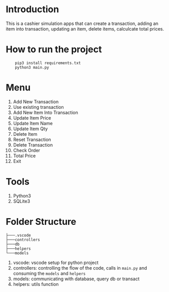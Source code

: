 # Introduction

This is a cashier simulation apps that can create a transaction, adding an item into transaction, updating an item, delete items, calculcate total prices.

# How to run the project

```
    pip3 install requirements.txt
    python3 main.py
```

# Menu

1. Add New Transaction
2. Use existing transaction
3. Add New Item Into Transaction
4. Update Item Price
5. Update Item Name
6. Update Item Qty
7. Delete Item
8. Reset Transaction
9. Delete Transaction
10. Check Order
11. Total Price
12. Exit

# Tools

1. Python3
2. SQLite3

# Folder Structure

```
├───.vscode
├───controllers
├───db
├───helpers
└───models
```

1. vscode: vscode setup for python project
2. controllers: controlling the flow of the code, calls in `main.py` and consuming the `models` and `helpers`
3. models: communicating with database, query db or transact
4. helpers: utils function
